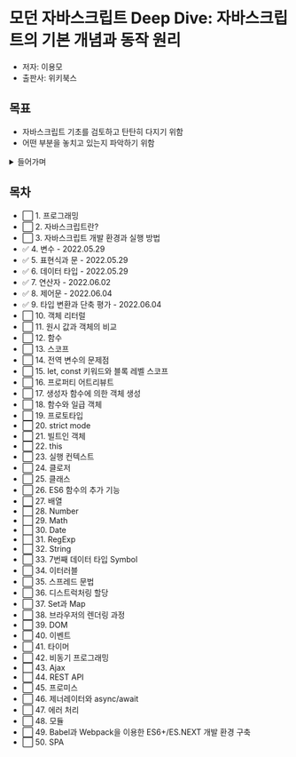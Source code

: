 # 모던 자바스크립트 Deep Dive: 자바스크립트의 기본 개념과 동작 원리

- 저자: 이용모
- 출판사: 위키북스

## 목표

- 자바스크립트 기초를 검토하고 탄탄히 다지기 위함
- 어떤 부분을 놓치고 있는지 파악하기 위함

<details>
<summary>들어가며</summary>

### 자바스크립트의 태생적 특징

- 대부분 프로그래밍 언어: 애플리케이션을 개발하기 위한 범용적인 용도로 설계
- 반면 자바스크립트: 웹페이지의 단순한 보조 기능을 처리하기 위한 제한적인 용도를 목적으로 생김
- 하지만 자바스크립트 또한 FE, BE 영역의 프로그래밍 언어로 사용 가능한 범용 어플리케이션 개발 언어로 성장

### 기본 개념과 동작 원리 이해의 중요성

- 프로그래머 역할: 요구사항을 기반으로 문제 해결을 위한 방안 고민 및 코드 구현
  - 구현된 코드를 의도대로 동작하게 하려면, 컴퓨터 내부에서 어떻게 동작하는지 예측 가능해야 함
- 명확한 의사소통: 문맥에 맞는 정확한 용어를 사용 (협업의 기본!)
- 에러 디버깅 용이: 에러 발생 원인을 이해하고 디버깅

### 학습 방법

- 1 ~ 3 사이클을 반복
- 빨리가는 유일한 방법은 제대로 가는 것이다. - 로버트 마틴(클린코드 저자) -

1. 기본 개념과 동작 원리

- 중요 키워드 우선, 그 외에는 일단 기술 부채로 쌓아두고 진행.
- 완벽한 이해보다는 반복 학습

2. 코딩 스킬

- 문제 해결 방안을 문법을 통해 구체화
- 자신의 능력을 조금 넘어서는 도전을 지속적으로 시도하고 연습

3. 프로젝트

- 더욱 깊은 이해와 협업 경험
- 추가 학습 필요한 사항 파악

</details>

## 목차

- ⬜ 1. 프로그래밍
- ⬜ 2. 자바스크립트란?
- ⬜ 3. 자바스크립트 개발 환경과 실행 방법
- ✅ 4. 변수 - 2022.05.29
- ✅ 5. 표현식과 문 - 2022.05.29
- ✅ 6. 데이터 타입 - 2022.05.29
- ✅ 7. 연산자 - 2022.06.02
- ✅ 8. 제어문 - 2022.06.04
- ✅ 9. 타입 변환과 단축 평가 - 2022.06.04
- ⬜ 10. 객체 리터럴
- ⬜ 11. 원시 값과 객체의 비교
- ⬜ 12. 함수
- ⬜ 13. 스코프
- ⬜ 14. 전역 변수의 문제점
- ⬜ 15. let, const 키워드와 블록 레벨 스코프
- ⬜ 16. 프로퍼티 어트리뷰트
- ⬜ 17. 생성자 함수에 의한 객체 생성
- ⬜ 18. 함수와 일급 객체
- ⬜ 19. 프로토타입
- ⬜ 20. strict mode
- ⬜ 21. 빌트인 객체
- ⬜ 22. this
- ⬜ 23. 실행 컨텍스트
- ⬜ 24. 클로저
- ⬜ 25. 클래스
- ⬜ 26. ES6 함수의 추가 기능
- ⬜ 27. 배열
- ⬜ 28. Number
- ⬜ 29. Math
- ⬜ 30. Date
- ⬜ 31. RegExp
- ⬜ 32. String
- ⬜ 33. 7번째 데이터 타입 Symbol
- ⬜ 34. 이터러블
- ⬜ 35. 스프레드 문법
- ⬜ 36. 디스트럭처링 할당
- ⬜ 37. Set과 Map
- ⬜ 38. 브라우저의 렌더링 과정
- ⬜ 39. DOM
- ⬜ 40. 이벤트
- ⬜ 41. 타이머
- ⬜ 42. 비동기 프로그래밍
- ⬜ 43. Ajax
- ⬜ 44. REST API
- ⬜ 45. 프로미스
- ⬜ 46. 제너레이터와 async/await
- ⬜ 47. 에러 처리
- ⬜ 48. 모듈
- ⬜ 49. Babel과 Webpack을 이용한 ES6+/ES.NEXT 개발 환경 구축
- ⬜ 50. SPA
